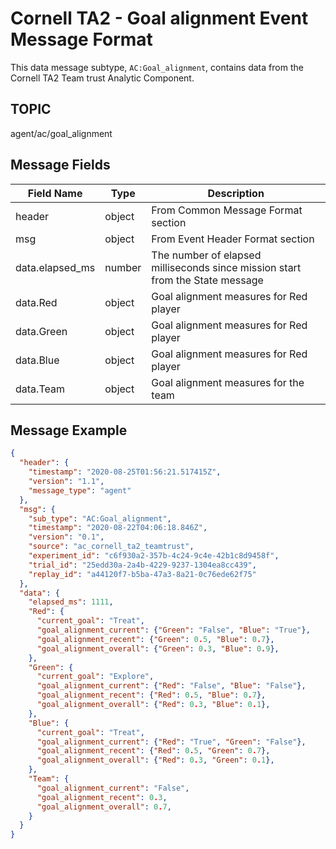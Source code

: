 # Cornell TA2  - Goal alignment Event Message Format

This data message subtype, `AC:Goal_alignment`, contains data from the Cornell TA2 Team trust Analytic Component.

## TOPIC
agent/ac/goal_alignment

## Message Fields

| Field Name         | Type          | Description                                  |
| -----------        | ---           | ---------------                              |
| header             | object        | From Common Message Format section           |
| msg                | object        | From Event Header Format section             |
| data.elapsed_ms    | number        | The number of elapsed milliseconds since mission start from the State message |
| data.Red           | object        | Goal alignment measures for Red player       |
| data.Green         | object        | Goal alignment measures for Red player       |
| data.Blue          | object        | Goal alignment measures for Red player       |
| data.Team          | object        | Goal alignment measures for the team         |


## Message Example

```json
{
  "header": {
    "timestamp": "2020-08-25T01:56:21.517415Z",
    "version": "1.1",
    "message_type": "agent"
  },
  "msg": {
    "sub_type": "AC:Goal_alignment",
    "timestamp": "2020-08-22T04:06:18.846Z",
    "version": "0.1",
    "source": "ac_cornell_ta2_teamtrust",
    "experiment_id": "c6f930a2-357b-4c24-9c4e-42b1c8d9458f",
    "trial_id": "25edd30a-2a4b-4229-9237-1304ea8cc439",
    "replay_id": "a44120f7-b5ba-47a3-8a21-0c76ede62f75"
  },
  "data": {
    "elapsed_ms": 1111,
    "Red": {
      "current_goal": "Treat",
      "goal_alignment_current": {"Green": "False", "Blue": "True"},
      "goal_alignment_recent": {"Green": 0.5, "Blue": 0.7},
      "goal_alignment_overall": {"Green": 0.3, "Blue": 0.9},
    },
    "Green": {
      "current_goal": "Explore",
      "goal_alignment_current": {"Red": "False", "Blue": "False"},
      "goal_alignment_recent": {"Red": 0.5, "Blue": 0.7},
      "goal_alignment_overall": {"Red": 0.3, "Blue": 0.1},
    },
    "Blue": {
      "current_goal": "Treat",
      "goal_alignment_current": {"Red": "True", "Green": "False"},
      "goal_alignment_recent": {"Red": 0.5, "Green": 0.7},
      "goal_alignment_overall": {"Red": 0.3, "Green": 0.1},
    },
    "Team": {
      "goal_alignment_current": "False",
      "goal_alignment_recent": 0.3,
      "goal_alignment_overall": 0.7,
    }
  }
}
```
